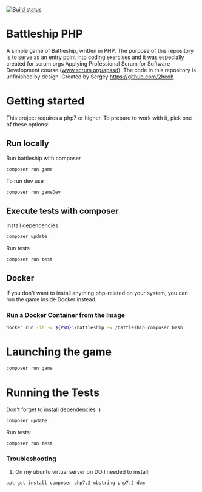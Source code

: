 [![Build status](https://dev.azure.com/APS-SD-Stewards/APS-SD/_apis/build/status/proscrumdev.battleship-cpp-CI)](https://dev.azure.com/APS-SD-Stewards/APS-SD/_build/latest?definitionId=21)

# Battleship PHP

A simple game of Battleship, written in PHP. The purpose of this repository is to serve as an entry point into coding exercises and it was especially created for scrum.orgs Applying Professional Scrum for Software Development course (www.scrum.org/apssd). The code in this repository is unfinished by design.
Created by Sergey https://github.com/2heoh 

# Getting started

This project requires a php7 or higher. To prepare to work with it, pick one of these
options:

## Run locally

Run battleship with composer

```bash
composer run game
```

To run dev use 
```bash
composer run gameDev
```

## Execute tests with composer

Install dependencies
```bash
composer update
```

Run tests
```bash
composer run test
```

## Docker

If you don't want to install anything php-related on your system, you can
run the game inside Docker instead.

### Run a Docker Container from the Image

```bash
docker run -it -v ${PWD}:/battleship -w /battleship composer bash
```

# Launching the game

```bash
composer run game
```

# Running the Tests

Don't forget to install dependencies ;)
```bash
composer update
```

Run tests:
```
composer run test
```

### Troubleshooting 

1. On my ubuntu virtual server on DO I needed to install:
```bash
apt-get install composer php7.2-mbstring php7.2-dom
```
